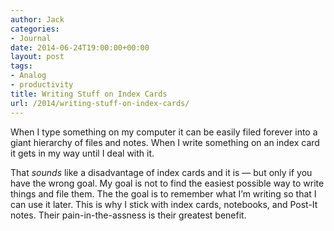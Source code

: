 ```yaml
---
author: Jack
categories:
- Journal
date: 2014-06-24T19:00:00+00:00
layout: post
tags:
- Analog
- productivity
title: Writing Stuff on Index Cards
url: /2014/writing-stuff-on-index-cards/
---
```


When I type something on my computer it can be easily filed forever into a giant hierarchy of files and notes. When I write something on an index card it gets in my way until I deal with it.

That _sounds_ like a disadvantage of index cards and it is &#8212; but only if you have the wrong goal. My goal is not to find the easiest possible way to write things and file them. The the goal is to remember what I&#8217;m writing so that I can use it later. This is why I stick with index cards, notebooks, and Post-It notes. Their pain-in-the-assness is their greatest benefit.